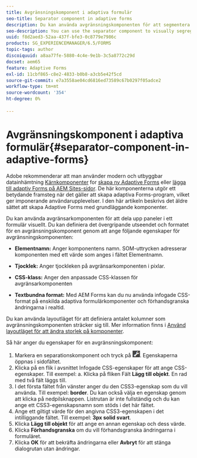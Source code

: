 ```yaml
---
title: Avgränsningskomponent i adaptiva formulär
seo-title: Separator component in adaptive forms
description: Du kan använda avgränsningskomponenten för att segmentera ett formulär visuellt.
seo-description: You can use the separator component to visually segregate sections of a form.
uuid: f8d2aed3-52aa-437f-bfe3-0c8779e7986c
products: SG_EXPERIENCEMANAGER/6.5/FORMS
topic-tags: author
discoiquuid: a8aa77fe-5880-4c4e-9e1b-3c5a8772c29d
docset: aem65
feature: Adaptive Forms
exl-id: 11cbf865-c8e2-4833-b0b8-a3cb5e42f5cd
source-git-commit: e7a3558ae04cd6816ed73589c67b0297f05adce2
workflow-type: tm+mt
source-wordcount: '354'
ht-degree: 0%

---
```


# Avgränsningskomponent i adaptiva formulär{#separator-component-in-adaptive-forms}

<span class="preview"> Adobe rekommenderar att man använder modern och utbyggbar datainhämtning [Kärnkomponenter](https://experienceleague.adobe.com/docs/experience-manager-core-components/using/adaptive-forms/introduction.html) for [skapa ny Adaptive Forms](/help/forms/using/create-an-adaptive-form-core-components.md) eller [lägga till adaptiv Forms på AEM Sites-sidor](/help/forms/using/create-or-add-an-adaptive-form-to-aem-sites-page.md). De här komponenterna utgör ett betydande framsteg när det gäller att skapa adaptiva Forms-program, vilket ger imponerande användarupplevelser. I den här artikeln beskrivs det äldre sättet att skapa Adaptive Forms med grundläggande komponenter. </span>

Du kan använda avgränsarkomponenten för att dela upp paneler i ett formulär visuellt. Du kan definiera det övergripande utseendet och formatet för en avgränsningskomponent genom att ange följande egenskaper för avgränsningskomponenten:

* **Elementnamn:** Anger komponentens namn. SOM-uttrycken adresserar komponenten med ett värde som anges i fältet Elementnamn.
* **Tjocklek:** Anger tjockleken på avgränsarkomponenten i pixlar.

* **CSS-klass:** Anger den anpassade CSS-klassen för avgränsarkomponenten

* **Textbundna format:** Med AEM Forms kan du nu använda infogade CSS-format på enskilda adaptiva formulärkomponenter och förhandsgranska ändringarna i realtid.

Du kan använda layoutläget för att definiera antalet kolumner som avgränsningskomponenten sträcker sig till. Mer information finns i [Använd layoutläget för att ändra storlek på komponenter](../../forms/using/resize-using-layout-mode.md).

Så här anger du egenskaper för en avgränsningskomponent:

1. Markera en separationskomponent och tryck på ![cmppr](assets/cmppr.png). Egenskaperna öppnas i sidofältet.
1. Klicka på en flik i avsnittet Infogade CSS-egenskaper för att ange CSS-egenskaper. Till exempel: a. Klicka på fliken Fält **Lägg till objekt**. En rad med två fält läggs till.
1. I det första fältet från vänster anger du den CSS3-egenskap som du vill använda. Till exempel: **border**. Du kan också välja en egenskap genom att klicka på nedpilsknappen. Listrutan är inte fullständig och du kan ange ett CSS3-egenskapsnamn som stöds i det här fältet.
1. Ange ett giltigt värde för den angivna CSS3-egenskapen i det intilliggande fältet. Till exempel: **3px solid svart**.
1. Klicka **Lägg till objekt** för att ange en annan egenskap och dess värde.
1. Klicka **Förhandsgranska** om du vill förhandsgranska ändringarna i formuläret.
1. Klicka **OK** för att bekräfta ändringarna eller **Avbryt** för att stänga dialogrutan utan ändringar.
